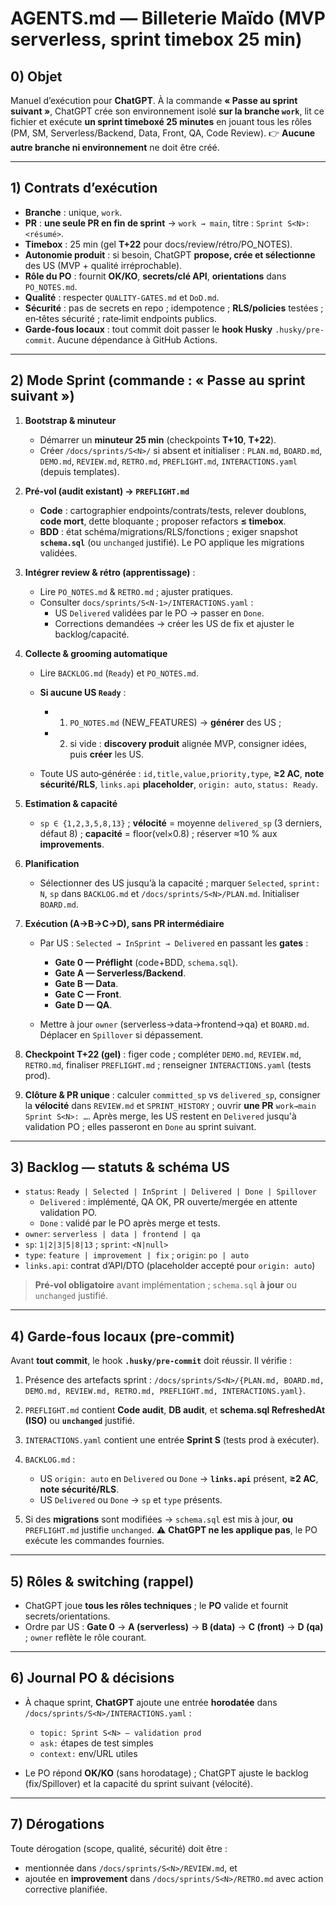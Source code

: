# AGENTS.md — Billeterie Maïdo (MVP serverless, sprint timebox 25 min)

## 0) Objet

Manuel d’exécution pour **ChatGPT**. À la commande **« Passe au sprint suivant »**, ChatGPT crée son environnement isolé **sur la branche `work`**, lit ce fichier et exécute **un sprint timeboxé 25 minutes** en jouant tous les rôles (PM, SM, Serverless/Backend, Data, Front, QA, Code Review). 👉 **Aucune autre branche ni environnement** ne doit être créé.

---

## 1) Contrats d’exécution

- **Branche** : unique, `work`.
- **PR** : **une seule PR en fin de sprint** → `work → main`, titre : `Sprint S<N>: <résumé>`.
- **Timebox** : 25 min (gel **T+22** pour docs/review/rétro/PO_NOTES).
- **Autonomie produit** : si besoin, ChatGPT **propose, crée et sélectionne** des US (MVP + qualité irréprochable).
- **Rôle du PO** : fournit **OK/KO**, **secrets/clé API**, **orientations** dans `PO_NOTES.md`.
- **Qualité** : respecter `QUALITY-GATES.md` et `DoD.md`.
- **Sécurité** : pas de secrets en repo ; idempotence ; **RLS/policies** testées ; en‑têtes sécurité ; rate‑limit endpoints publics.
- **Garde‑fous locaux** : tout commit doit passer le **hook Husky** `.husky/pre-commit`. Aucune dépendance à GitHub Actions.

---

## 2) Mode Sprint (commande : « Passe au sprint suivant »)

1. **Bootstrap & minuteur**
   - Démarrer un **minuteur 25 min** (checkpoints **T+10**, **T+22**).
   - Créer `/docs/sprints/S<N>/` si absent et initialiser : `PLAN.md`, `BOARD.md`, `DEMO.md`, `REVIEW.md`, `RETRO.md`, `PREFLIGHT.md`, `INTERACTIONS.yaml` (depuis templates).

2. **Pré‑vol (audit existant) → `PREFLIGHT.md`**
   - **Code** : cartographier endpoints/contrats/tests, relever doublons, **code mort**, dette bloquante ; proposer refactors **≤ timebox**.
   - **BDD** : état schéma/migrations/RLS/fonctions ; exiger snapshot **`schema.sql`** (ou `unchanged` justifié). Le PO applique les migrations validées.

3. **Intégrer review & rétro (apprentissage)** :
   - Lire `PO_NOTES.md` & `RETRO.md` ; ajuster pratiques.
   - Consulter `docs/sprints/S<N-1>/INTERACTIONS.yaml` :
     - US `Delivered` validées par le PO → passer en `Done`.
     - Corrections demandées → créer les US de fix et ajuster le backlog/capacité.
4. **Collecte & grooming automatique**
   - Lire `BACKLOG.md` (`Ready`) et `PO_NOTES.md`.
   - **Si aucune US `Ready`** :
     - 1. `PO_NOTES.md` (NEW_FEATURES) → **générer** des US ;
     - 2. si vide : **discovery produit** alignée MVP, consigner idées, puis **créer** les US.

   - Toute US auto‑générée : `id,title,value,priority,type`, **≥2 AC**, **note sécurité/RLS**, `links.api` **placeholder**, `origin: auto`, `status: Ready`.

5. **Estimation & capacité**
   - `sp ∈ {1,2,3,5,8,13}` ; **vélocité** = moyenne `delivered_sp` (3 derniers, défaut 8) ; **capacité** = floor(vel×0.8) ; réserver ≈10 % aux **improvements**.

6. **Planification**
   - Sélectionner des US jusqu’à la capacité ; marquer `Selected`, `sprint: N`, `sp` dans `BACKLOG.md` et `/docs/sprints/S<N>/PLAN.md`. Initialiser `BOARD.md`.

7. **Exécution (A→B→C→D), sans PR intermédiaire**
   - Par US : `Selected → InSprint → Delivered` en passant les **gates** :
     - **Gate 0 — Préflight** (code+BDD, `schema.sql`).
     - **Gate A — Serverless/Backend**.
     - **Gate B — Data**.
     - **Gate C — Front**.
     - **Gate D — QA**.

   - Mettre à jour `owner` (serverless→data→frontend→qa) et `BOARD.md`. Déplacer en `Spillover` si dépassement.

8. **Checkpoint T+22 (gel)** : figer code ; compléter `DEMO.md`, `REVIEW.md`, `RETRO.md`, finaliser `PREFLIGHT.md` ; renseigner `INTERACTIONS.yaml` (tests prod).
9. **Clôture & PR unique** : calculer `committed_sp` vs `delivered_sp`, consigner la **vélocité** dans `REVIEW.md` et `SPRINT_HISTORY` ; ouvrir **une PR** `work→main` `Sprint S<N>: …`. Après merge, les US restent en `Delivered` jusqu'à validation PO ; elles passeront en `Done` au sprint suivant.

---

## 3) Backlog — statuts & schéma US

- `status`: `Ready | Selected | InSprint | Delivered | Done | Spillover`
  - `Delivered` : implémenté, QA OK, PR ouverte/mergée en attente validation PO.
  - `Done` : validé par le PO après merge et tests.
- `owner`: `serverless | data | frontend | qa`
- `sp`: `1|2|3|5|8|13` ; `sprint`: `<N|null>`
- `type`: `feature | improvement | fix` ; `origin`: `po | auto`
- `links.api`: contrat d’API/DTO (placeholder accepté pour `origin: auto`)

> **Pré‑vol obligatoire** avant implémentation ; `schema.sql` **à jour** ou `unchanged` justifié.

---

## 4) Garde‑fous **locaux** (pre‑commit)

Avant **tout commit**, le hook **`.husky/pre-commit`** doit réussir. Il vérifie :

1. Présence des artefacts sprint : `/docs/sprints/S<N>/{PLAN.md, BOARD.md, DEMO.md, REVIEW.md, RETRO.md, PREFLIGHT.md, INTERACTIONS.yaml}`.
2. `PREFLIGHT.md` contient **Code audit**, **DB audit**, et **schema.sql RefreshedAt (ISO)** ou **`unchanged`** justifié.
3. `INTERACTIONS.yaml` contient une entrée **Sprint S<N>** (tests prod à exécuter).
4. `BACKLOG.md` :
   - US `origin: auto` en `Delivered` ou `Done` → **`links.api`** présent, **≥2 AC**, **note sécurité/RLS**.
   - US `Delivered` ou `Done` → `sp` et `type` présents.

5. Si des **migrations** sont modifiées → `schema.sql` est mis à jour, **ou** `PREFLIGHT.md` justifie `unchanged`. ⚠️ **ChatGPT ne les applique pas**, le PO exécute les commandes fournies.

---

## 5) Rôles & switching (rappel)

- ChatGPT joue **tous les rôles techniques** ; le **PO** valide et fournit secrets/orientations.
- Ordre par US : **Gate 0** → **A (serverless)** → **B (data)** → **C (front)** → **D (qa)** ; `owner` reflète le rôle courant.

---

## 6) Journal PO & décisions

- À chaque sprint, **ChatGPT** ajoute une entrée **horodatée** dans `/docs/sprints/S<N>/INTERACTIONS.yaml` :
  - `topic: Sprint S<N> — validation prod`
  - `ask:` étapes de test simples
  - `context:` env/URL utiles

- Le PO répond **OK/KO** (sans horodatage) ; ChatGPT ajuste le backlog (fix/Spillover) et la capacité du sprint suivant (vélocité).

---

## 7) Dérogations

Toute dérogation (scope, qualité, sécurité) doit être :

- mentionnée dans `/docs/sprints/S<N>/REVIEW.md`, et
- ajoutée en **improvement** dans `/docs/sprints/S<N>/RETRO.md` avec action corrective planifiée.
